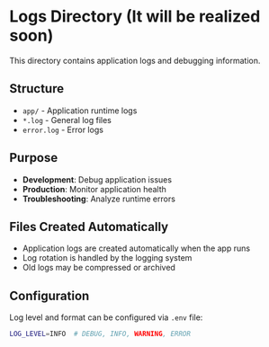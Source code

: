 # Logs Directory (It will be realized soon)

This directory contains application logs and debugging information.

## Structure
- `app/` - Application runtime logs
- `*.log` - General log files
- `error.log` - Error logs

## Purpose
- **Development**: Debug application issues
- **Production**: Monitor application health
- **Troubleshooting**: Analyze runtime errors

## Files Created Automatically
- Application logs are created automatically when the app runs
- Log rotation is handled by the logging system
- Old logs may be compressed or archived

## Configuration
Log level and format can be configured via `.env` file:
```bash
LOG_LEVEL=INFO  # DEBUG, INFO, WARNING, ERROR
```
